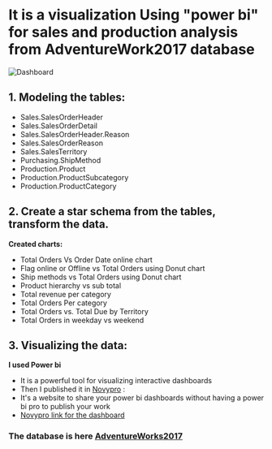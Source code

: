 # It is a visualization Using "power bi" for sales and production analysis from AdventureWork2017 database

![Dashboard](https://user-images.githubusercontent.com/61838878/183044603-ca1f84e6-c70c-4b52-85a3-a2866e3a8e64.png)


## 1. Modeling the tables: 
* Sales.SalesOrderHeader 
* Sales.SalesOrderDetail 
* Sales.SalesOrderHeader.Reason 
* Sales.SalesOrderReason 
* Sales.SalesTerritory 
* Purchasing.ShipMethod 
* Production.Product 
* Production.ProductSubcategory 
* Production.ProductCategory  

## 2. Create a star schema from the tables, transform the data. 
**Created charts:** 
* Total Orders Vs Order Date online chart 
* Flag online or Offline vs Total Orders using Donut chart 
* Ship methods vs Total Orders using Donut chart 
* Product hierarchy vs sub total 
* Total revenue per category 
* Total Orders Per category 
* Total Orders vs. Total Due by Territory 
* Total Orders in weekday vs weekend

## 3. Visualizing the data:
**I used Power bi**
- It is a powerful tool for visualizing interactive dashboards
- Then I published it in [Novypro](https://www.novypro.com) : 
- It's a website to share your power bi dashboards without having a power bi pro to publish your work
- [Novypro link for the dashboard](https://www.novypro.com/project/adventureworks2017salesandproducts)
 
 
 ### The database is here [AdventureWorks2017](https://docs.microsoft.com/en-us/sql/samples/adventureworks-install-configure?view=sql-server-ver16&tabs=ssms)
